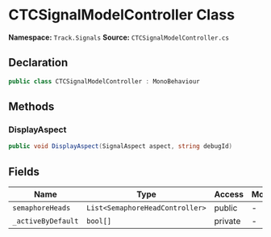 # CTCSignalModelController Class

**Namespace:** `Track.Signals`
**Source:** `CTCSignalModelController.cs`

## Declaration

```csharp
public class CTCSignalModelController : MonoBehaviour
```

## Methods

### DisplayAspect

```csharp
public void DisplayAspect(SignalAspect aspect, string debugId)
```

## Fields

| Name | Type | Access | Modifiers |
|------|------|--------|-----------|
| `semaphoreHeads` | `List<SemaphoreHeadController>` | public | - |
| `_activeByDefault` | `bool[]` | private | - |

